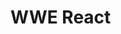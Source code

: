 # WWE React

<!-- TODO: What do you think about React so far? What make sense? What connections are there to the JS fundamentals that you have learned prior to this? Reflect and personalize this! -->
